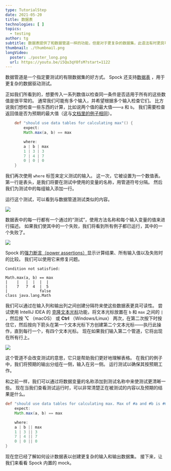 ```yaml
---
type: TutorialStep
date: 2021-05-20
title: 数据表
technologies: [ ]
topics:
  - testing
author: tg
subtitle: 数据表提供了和数据管道一样的功能，但是对于更复杂的数据集，此语法有时更具可读性。
thumbnail: ./thumbnail.png
longVideo:
  poster: ./poster_long.png
  url: https://youtu.be/i5Qu3qYOfsM?start=1122
---
```


数据管道是一个指定要测试的有限数据集的好方式。 Spock 还支持[数据表](http://spockframework.org/spock/docs/2.0/all_in_one.html#data-tables) ，用于更复杂的数据驱动测试。

正如我们所看到的，想要传入一系列数值以检查同一条件是否适用于所有的这些数值是很平常的。 通常我们可能有多个输入，并希望根据多个输入检查它们。 比方说我们想检查一些东西的计算，比如说两个值的最大值——`a` 和 `b`。 我们需要检查返回值是否为预期的最大值（这与[文档里的例子相同](http://spockframework.org/spock/docs/2.0/all_in_one.html#data-tables)）。

```groovy
    def "should use data tables for calculating max"() {
        expect:
        Math.max(a, b) == max

        where:
        a | b | max
        1 | 3 | 3
        7 | 4 | 7
        0 | 0 | 0
    }
```

我们再次使用 `where` 标签来定义测试的输入。 这一次，它被设置为一个数值表。 第一行是表头，是我们将要在测试中使用的变量的名称，用管道符号分隔。 然后我们为测试中的每组输入添加一行。

运行这个测试，可以看到与数据管道测试类似的内容。

![](./19.png)

数据表中的每一行都有一个通过的“测试”，使用方法名称和每个输入变量的值来进行描述。 如果我们使其中的一个失败，我们将看到所有例子都已运行，其中的一个失败了。

![](./20.png)

Spock 的[强力断言（power assertions）](http://spockframework.org/spock/docs/2.0/all_in_one.html#_assertions_with_explicit_messages_now_include_power_assertions_output)显示计算结果、所有输入值以及失败时的比较。 我们可以使用它来修复问题。

``` 
Condition not satisfied:

Math.max(a, b) == max
|    |   |  |  |  |
|    7   7  4  |  5
|              false
class java.lang.Math
```

我们可以通过在输入列和输出列之间创建分隔符来使这些数据表更具可读性。 尝试使用 IntelliJ IDEA 的 [克隆文本光标](https://www.jetbrains.com/help/idea/pro-tips.html#multiple-selections)功能，将文本光标放置在 `b` 和 `max` 之间的 `|` ，然后按 **⌥** （macOS） 或 **Ctrl** （Windows/Linux） 两次，在第二次按下时按住它，然后按向下箭头在第一个文本光标下方创建第二个文本光标——执行此操作，直到每行一个，有四个文本光标。 现在如果我们输入第二个管道，它将出现在所有行上。

![](./21.png)

这个管道不会改变测试的意思，它只是帮助我们更好地理解表格。 在我们的例子中，我们将预期的输出分组在一侧，输入在另一侧。 运行测试以确保其按预期工作。

和之前一样，我们可以通过将数据变量的名称添加到测试名称中来使测试更清晰一些。 现在当我们查看测试运行时，可以非常清楚正在被测试的内容以及预期的结果是什么。

```groovy
def "should use data tables for calculating max. Max of #a and #b is #max"() {
    expect:
    Math.max(a, b) == max

    where:
    a | b || max
    1 | 3 || 3
    7 | 4 || 7
    0 | 0 || 0
}
```

现在您已经了解如何设计数据表以创建更复杂的输入和输出数据集。 接下来，让我们来看看 Spock 内置的 mock。

